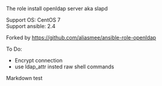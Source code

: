 The role install openldap server aka slapd

Support OS: CentOS 7                                         
Support ansible: 2.4

Forked by https://github.com/aliasmee/ansible-role-openldap

To Do:
- Encrypt connection
- use ldap_attr insted raw shell commands

Markdown test
